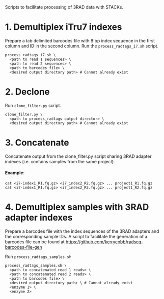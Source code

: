 
Scripts to facilitate processing of 3RAD data with STACKs.

# 1. Demultiplex iTru7 indexes
Prepare a tab delimited barcodes file with 8 bp index sequence in the first column and ID in the second column. 
Run the `process_radtags_i7.sh` script.
```
process_radtags_i7.sh \
  <path to read 1 sequences> \
  <path to read 2 sequences> \
  <path to barcodes file> \
  <desired output directory path> # Cannot already exist
```

# 2. Declone
Run `clone_filter.py` script.
```
clone_filter.py \
  <path to process_radtags output director> \
  <desired output directory path> # Cannot already exist
```

# 3. Concatenate
Concatenate output from the clone_filter.py script sharing 3RAD adapter indexes (i.e. contains samples from the same project).
#### Example:
```
cat <i7-index1_R1.fq.gz> <i7_index2_R2.fq.gz> ... project1_R1.fq.gz
cat <i7-index1_R1.fq.gz> <i7_index2_R2.fq.gz> ... project1_R2.fq.gz
```

# 4. Demultiplex samples with 3RAD adapter indexes
Prepare a barcodes file with the index sequences of the 3RAD adapters and the corresponding sample IDs. 
A script to facilitate the generation of a barcodes file can be found at <https://github.com/kerrycobb/radseq-barcodes-file-gen>

Run `process_radtags_samples.sh`
```
process_radtags_samples.sh \
  <path to concatenated read 1 reads> \
  <path to concatenated read 2 reads> \
  <path to barcodes file> \
  <desired output directory path> \ # Cannot already exist
  <enzyme 1> \
  <enzyme 2> 
